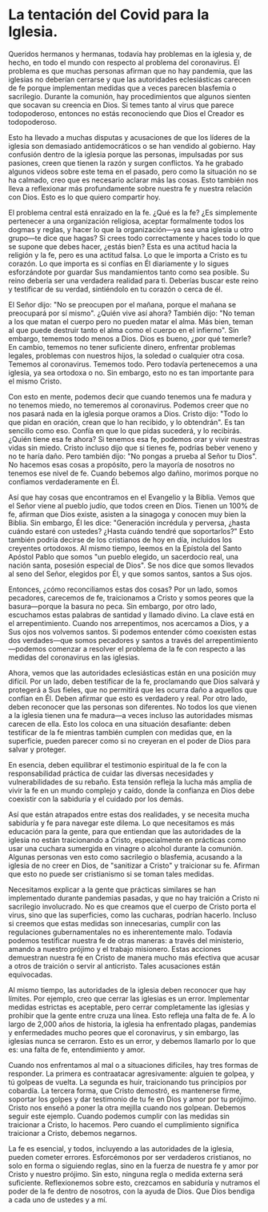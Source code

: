 # La tentación del Covid para la Iglesia.

Queridos hermanos y hermanas, todavía hay problemas en la iglesia y, de hecho, en todo el mundo con respecto al problema del coronavirus. El problema es que muchas personas afirman que no hay pandemia, que las iglesias no deberían cerrarse y que las autoridades eclesiásticas carecen de fe porque implementan medidas que a veces parecen blasfemia o sacrilegio. Durante la comunión, hay procedimientos que algunos sienten que socavan su creencia en Dios. Si temes tanto al virus que parece todopoderoso, entonces no estás reconociendo que Dios el Creador es todopoderoso.

Esto ha llevado a muchas disputas y acusaciones de que los líderes de la iglesia son demasiado antidemocráticos o se han vendido al gobierno. Hay confusión dentro de la iglesia porque las personas, impulsadas por sus pasiones, creen que tienen la razón y surgen conflictos. Ya he grabado algunos videos sobre este tema en el pasado, pero como la situación no se ha calmado, creo que es necesario aclarar más las cosas. Esto también nos lleva a reflexionar más profundamente sobre nuestra fe y nuestra relación con Dios. Esto es lo que quiero compartir hoy.

El problema central está enraizado en la fe. ¿Qué es la fe? ¿Es simplemente pertenecer a una organización religiosa, aceptar formalmente todos los dogmas y reglas, y hacer lo que la organización—ya sea una iglesia u otro grupo—te dice que hagas? Si crees todo correctamente y haces todo lo que se supone que debes hacer, ¿estás bien? Esta es una actitud hacia la religión y la fe, pero es una actitud falsa. Lo que le importa a Cristo es tu corazón. Lo que importa es si confías en Él diariamente y lo sigues esforzándote por guardar Sus mandamientos tanto como sea posible. Su reino debería ser una verdadera realidad para ti. Deberías buscar este reino y testificar de su verdad, sintiéndolo en tu corazón o cerca de él.

El Señor dijo: "No se preocupen por el mañana, porque el mañana se preocupará por sí mismo". ¿Quién vive así ahora? También dijo: "No teman a los que matan el cuerpo pero no pueden matar el alma. Más bien, teman al que puede destruir tanto el alma como el cuerpo en el infierno". Sin embargo, tememos todo menos a Dios. Dios es bueno, ¿por qué temerle? En cambio, tememos no tener suficiente dinero, enfrentar problemas legales, problemas con nuestros hijos, la soledad o cualquier otra cosa. Tememos al coronavirus. Tememos todo. Pero todavía pertenecemos a una iglesia, ya sea ortodoxa o no. Sin embargo, esto no es tan importante para el mismo Cristo.

Con esto en mente, podemos decir que cuando tenemos una fe madura y no tenemos miedo, no temeremos al coronavirus. Podemos creer que no nos pasará nada en la iglesia porque oramos a Dios. Cristo dijo: "Todo lo que pidan en oración, crean que lo han recibido, y lo obtendrán". Es tan sencillo como eso. Confía en que lo que pidas sucederá, y lo recibirás. ¿Quién tiene esa fe ahora? Si tenemos esa fe, podemos orar y vivir nuestras vidas sin miedo. Cristo incluso dijo que si tienes fe, podrías beber veneno y no te haría daño. Pero también dijo: "No pongas a prueba al Señor tu Dios". No hacemos esas cosas a propósito, pero la mayoría de nosotros no tenemos ese nivel de fe. Cuando bebemos algo dañino, morimos porque no confiamos verdaderamente en Él.

Así que hay cosas que encontramos en el Evangelio y la Biblia. Vemos que el Señor viene al pueblo judío, que todos creen en Dios. Tienen un 100% de fe, afirman que Dios existe, asisten a la sinagoga y conocen muy bien la Biblia. Sin embargo, Él les dice: "Generación incrédula y perversa, ¿hasta cuándo estaré con ustedes? ¿Hasta cuándo tendré que soportarlos?" Esto también podría decirse de los cristianos de hoy en día, incluidos los creyentes ortodoxos. Al mismo tiempo, leemos en la Epístola del Santo Apóstol Pablo que somos "un pueblo elegido, un sacerdocio real, una nación santa, posesión especial de Dios". Se nos dice que somos llevados al seno del Señor, elegidos por Él, y que somos santos, santos a Sus ojos.

Entonces, ¿cómo reconciliamos estas dos cosas? Por un lado, somos pecadores, carecemos de fe, traicionamos a Cristo y somos peores que la basura—porque la basura no peca. Sin embargo, por otro lado, escuchamos estas palabras de santidad y llamado divino. La clave está en el arrepentimiento. Cuando nos arrepentimos, nos acercamos a Dios, y a Sus ojos nos volvemos santos. Si podemos entender cómo coexisten estas dos verdades—que somos pecadores y santos a través del arrepentimiento—podemos comenzar a resolver el problema de la fe con respecto a las medidas del coronavirus en las iglesias.

Ahora, vemos que las autoridades eclesiásticas están en una posición muy difícil. Por un lado, deben testificar de la fe, proclamando que Dios salvará y protegerá a Sus fieles, que no permitirá que les ocurra daño a aquellos que confían en Él. Deben afirmar que esto es verdadero y real. Por otro lado, deben reconocer que las personas son diferentes. No todos los que vienen a la iglesia tienen una fe madura—a veces incluso las autoridades mismas carecen de ella. Esto los coloca en una situación desafiante: deben testificar de la fe mientras también cumplen con medidas que, en la superficie, pueden parecer como si no creyeran en el poder de Dios para salvar y proteger.

En esencia, deben equilibrar el testimonio espiritual de la fe con la responsabilidad práctica de cuidar las diversas necesidades y vulnerabilidades de su rebaño. Esta tensión refleja la lucha más amplia de vivir la fe en un mundo complejo y caído, donde la confianza en Dios debe coexistir con la sabiduría y el cuidado por los demás.

Así que están atrapados entre estas dos realidades, y se necesita mucha sabiduría y fe para navegar este dilema. Lo que necesitamos es más educación para la gente, para que entiendan que las autoridades de la iglesia no están traicionando a Cristo, especialmente en prácticas como usar una cuchara sumergida en vinagre o alcohol durante la comunión. Algunas personas ven esto como sacrilegio o blasfemia, acusando a la iglesia de no creer en Dios, de "sanitizar a Cristo" y traicionar su fe. Afirman que esto no puede ser cristianismo si se toman tales medidas.

Necesitamos explicar a la gente que prácticas similares se han implementado durante pandemias pasadas, y que no hay traición a Cristo ni sacrilegio involucrado. No es que creamos que el cuerpo de Cristo porta el virus, sino que las superficies, como las cucharas, podrían hacerlo. Incluso si creemos que estas medidas son innecesarias, cumplir con las regulaciones gubernamentales no es inherentemente malo. Todavía podemos testificar nuestra fe de otras maneras: a través del ministerio, amando a nuestro prójimo y el trabajo misionero. Estas acciones demuestran nuestra fe en Cristo de manera mucho más efectiva que acusar a otros de traición o servir al anticristo. Tales acusaciones están equivocadas.

Al mismo tiempo, las autoridades de la iglesia deben reconocer que hay límites. Por ejemplo, creo que cerrar las iglesias es un error. Implementar medidas estrictas es aceptable, pero cerrar completamente las iglesias y prohibir que la gente entre cruza una línea. Esto refleja una falta de fe. A lo largo de 2,000 años de historia, la iglesia ha enfrentado plagas, pandemias y enfermedades mucho peores que el coronavirus, y sin embargo, las iglesias nunca se cerraron. Esto es un error, y debemos llamarlo por lo que es: una falta de fe, entendimiento y amor.

Cuando nos enfrentamos al mal o a situaciones difíciles, hay tres formas de responder. La primera es contraatacar agresivamente: alguien te golpea, y tú golpeas de vuelta. La segunda es huir, traicionando tus principios por cobardía. La tercera forma, que Cristo demostró, es mantenerse firme, soportar los golpes y dar testimonio de tu fe en Dios y amor por tu prójimo. Cristo nos enseñó a poner la otra mejilla cuando nos golpean. Debemos seguir este ejemplo. Cuando podemos cumplir con las medidas sin traicionar a Cristo, lo hacemos. Pero cuando el cumplimiento significa traicionar a Cristo, debemos negarnos.

La fe es esencial, y todos, incluyendo a las autoridades de la iglesia, pueden cometer errores. Esforcémonos por ser verdaderos cristianos, no solo en forma o siguiendo reglas, sino en la fuerza de nuestra fe y amor por Cristo y nuestro prójimo. Sin esto, ninguna regla o medida externa será suficiente. Reflexionemos sobre esto, crezcamos en sabiduría y nutramos el poder de la fe dentro de nosotros, con la ayuda de Dios. Que Dios bendiga a cada uno de ustedes y a mí.

